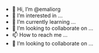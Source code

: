 - 👋 Hi, I’m @emaliorg
- 👀 I’m interested in ...
- 🌱 I’m currently learning ...
- 💞️ I’m looking to collaborate on ...
- 📫 How to reach me ...
- 👀 I’m looking to collaborate on ...

<!---
emaliorg/emaliorg is a ✨ special ✨ repository because its `README.md` (this file) appears on your GitHub profile.
You can click the Preview link to take a look at your changes.
--->
